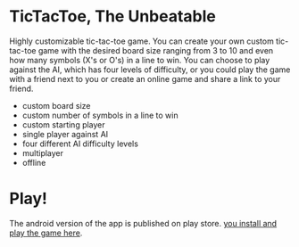 # TicTacToe, The Unbeatable

Highly customizable tic-tac-toe game. You can create your own custom tic-tac-toe game with the desired board size ranging from 3 to 10 and even how many symbols (X's or O's) in a line to win. You can choose to play against the AI, which has four levels of difficulty, or you could play the game with a friend next to you or create an online game and share a link to your friend.

- custom board size
- custom number of symbols in a line to win
- custom starting player
- single player against AI
- four different AI difficulty levels
- multiplayer
- offline

# Play!
The android version of the app is published on play store. [you install and play the game here](https://play.google.com/store/apps/details?id=ir.l37.tictactoe).

